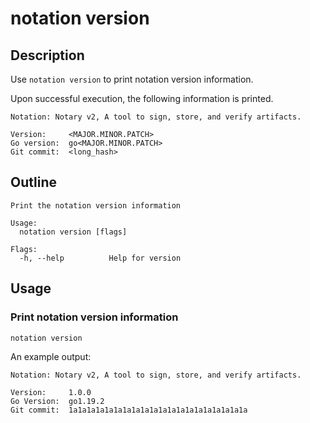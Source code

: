 # notation version

## Description

Use `notation version` to print notation version information.

Upon successful execution, the following information is printed.

```text
Notation: Notary v2, A tool to sign, store, and verify artifacts.

Version:     <MAJOR.MINOR.PATCH>
Go version:  go<MAJOR.MINOR.PATCH>
Git commit:  <long_hash>
```

## Outline

```text
Print the notation version information

Usage:
  notation version [flags]

Flags:
  -h, --help          Help for version
```

## Usage

### Print notation version information

```shell
notation version
```

An example output:

```text
Notation: Notary v2, A tool to sign, store, and verify artifacts.

Version:     1.0.0
Go Version:  go1.19.2
Git commit:  1a1a1a1a1a1a1a1a1a1a1a1a1a1a1a1a1a1a1a1a
```
